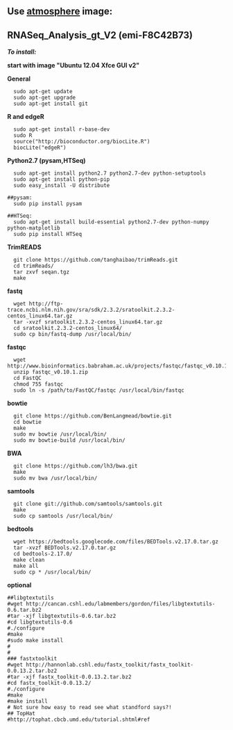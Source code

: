 Use <a href="https://atmo.iplantcollaborative.org/" title="atmosphere"> atmosphere</a> image:
---------------------------------------------------------------------------------------------
RNASeq_Analysis_gt_V2 (emi-F8C42B73)
-----------------------------------------------

**_To install:_**

**start with image "Ubuntu 12.04 Xfce GUI v2"**


**General**

```shell
  sudo apt-get update
  sudo apt-get upgrade
  sudo apt-get install git
```

**R and edgeR**

```shell
  sudo apt-get install r-base-dev
  sudo R
  source("http://bioconductor.org/biocLite.R")
  biocLite("edgeR")
```

**Python2.7 (pysam,HTSeq)**

```shell
  sudo apt-get install python2.7 python2.7-dev python-setuptools
  sudo apt-get install python-pip
  sudo easy_install -U distribute

##pysam:
  sudo pip install pysam

##HTSeq:
  sudo apt-get install build-essential python2.7-dev python-numpy python-matplotlib
  sudo pip install HTSeq
```

**TrimREADS**

```shell
  git clone https://github.com/tanghaibao/trimReads.git
  cd trimReads/
  tar zxvf seqan.tgz
  make
```

**fastq**

```shell
  wget http://ftp-trace.ncbi.nlm.nih.gov/sra/sdk/2.3.2/sratoolkit.2.3.2-centos_linux64.tar.gz
  tar -xvzf sratoolkit.2.3.2-centos_linux64.tar.gz
  cd sratoolkit.2.3.2-centos_linux64/
  sudo cp bin/fastq-dump /usr/local/bin/
```

**fastqc**

```shell
  wget http://www.bioinformatics.babraham.ac.uk/projects/fastqc/fastqc_v0.10.1.zip
  unzip fastqc_v0.10.1.zip
  cd FastQC
  chmod 755 fastqc
  sudo ln -s /path/to/FastQC/fastqc /usr/local/bin/fastqc
```

**bowtie**

```shell
  git clone https://github.com/BenLangmead/bowtie.git
  cd bowtie
  make
  sudo mv bowtie /usr/local/bin/
  sudo mv bowtie-build /usr/local/bin/
```
**BWA**

```shell
  git clone https://github.com/lh3/bwa.git
  make
  sudo mv bwa /usr/local/bin/
```

**samtools**

```shell
  git clone git://github.com/samtools/samtools.git  
  make
  sudo cp samtools /usr/local/bin/
```

**bedtools**

```shell
  wget https://bedtools.googlecode.com/files/BEDTools.v2.17.0.tar.gz
  tar -xvzf BEDTools.v2.17.0.tar.gz
  cd bedtools-2.17.0/
  make clean
  make all
  sudo cp * /usr/local/bin/
```

**optional**

```shell
##libgtextutils
#wget http://cancan.cshl.edu/labmembers/gordon/files/libgtextutils-0.6.tar.bz2
#tar -xjf libgtextutils-0.6.tar.bz2
#cd libgtextutils-0.6
#./configure
#make
#sudo make install
#
#
### fastxtoolkit
#wget http://hannonlab.cshl.edu/fastx_toolkit/fastx_toolkit-0.0.13.2.tar.bz2
#tar -xjf fastx_toolkit-0.0.13.2.tar.bz2
#cd fastx_toolkit-0.0.13.2/
#./configure
#make
#make install
# Not sure how easy to read see what standford says?!
## TopHat
#http://tophat.cbcb.umd.edu/tutorial.shtml#ref
```


